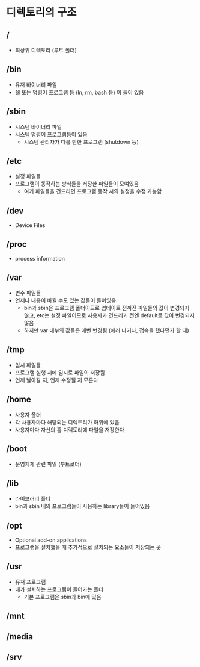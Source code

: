 # 디렉토리의 구조

## **/**

- 최상위 디렉토리 (루트 폴더)

## **/bin**

- 유저 바이너리 파일
- 쉘 또는 명령어 프로그램 등 (ln, rm, bash 등) 이 들어 있음

## **/sbin**

- 시스템 바이너리 파일
- 시스템 명령어 프로그램등이 있음
  - 시스템 관리자가 다룰 만한 프로그램 (shutdown 등)

## **/etc**

- 설정 파일들
- 프로그램이 동작하는 방식들을 저장한 파일들이 모여있음
  - 여기 파일들을 건드리면 프로그램 동작 시의 설정을 수정 가능함

## **/dev**

- Device Files

## **/proc**

- process information

## **/var**

- 변수 파일들
- 언제나 내용이 바뀔 수도 있는 값들이 들어있음
  - bin과 sbin은 프로그램 폴더이므로 업데이트 전까진 파일들의 값이 변경되지 않고, etc는 설정 파일이므로 사용자가 건드리기 전엔 default로 값이 변경되지 않음
  - 하지만 var 내부의 값들은 매번 변경됨 (에러 나거나, 접속을 했다던가 할 때)

## **/tmp**

- 임시 파일들
- 프로그램 실행 시에 임시로 파일이 저장됨
- 언제 날아갈 지, 언제 수정될 지 모른다

## **/home**

- 사용자 폴더
- 각 사용자마다 해당되는 디렉토리가 하위에 있음
- 사용자마다 자신의 홈 디렉토리에 파일을 저장한다

## **/boot**

- 운영체제 관련 파일 (부트로더)

## **/lib**

- 라이브러리 폴더
- bin과 sbin 내의 프로그램들이 사용하는 library들이 들어있음

## **/opt**

- Optional add-on applications
- 프로그램을 설치했을 때 추가적으로 설치되는 요소들이 저장되는 곳

## **/usr**

- 유저 프로그램
- 내가 설치하는 프로그램이 들어가는 폴더
  - 기본 프로그램은 sbin과 bin에 있음

## **/mnt**

## **/media**

## **/srv**
